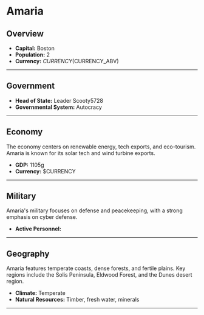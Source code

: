 # Amaria

## Overview

- **Capital:** Boston
- **Population:** 2
- **Currency:** $CURRENCY ($CURRENCY_ABV)

---

## Government

- **Head of State:** Leader Scooty5728
- **Governmental System:** Autocracy

---

## Economy
The economy centers on renewable energy, tech exports, and eco-tourism. Amaria is known for its solar tech and wind turbine exports.

- **GDP:** 1105g
- **Currency:** $CURRENCY

---

## Military
Amaria's military focuses on defense and peacekeeping, with a strong emphasis on cyber defense.

- **Active Personnel:** 

---

## Geography
Amaria features temperate coasts, dense forests, and fertile plains. Key regions include the Solis Peninsula, Eldwood Forest, and the Dunes desert region.

- **Climate:** Temperate
- **Natural Resources:** Timber, fresh water, minerals

---